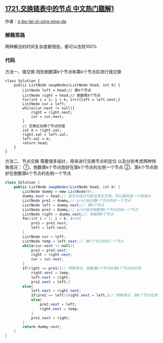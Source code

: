 ## [1721.交换链表中的节点 中文热门题解1](https://leetcode.cn/problems/swapping-nodes-in-a-linked-list/solutions/100000/java-zhi-jiao-huan-he-jie-dian-jiao-huan-dmbm)

作者：[ji-bo-lai-zi-xing-xing-de](https://leetcode.cn/u/ji-bo-lai-zi-xing-xing-de)

### 解题思路
两种解法的时间复杂度都很低，都可以击败100%

### 代码
方法一、值交换
找到倒数第k个节点和第k个节点后进行值交换
```
class Solution {
    public ListNode swapNodes(ListNode head, int k) {
        ListNode left = head;// 第k个节点
        ListNode right = head;// 倒数第k个节点
        for(int i = 1; i < k; i++){left = left.next;}
        ListNode cur = left;
        while(cur.next != null){
            right = right.next;
            cur = cur.next;
        }
        // 交换左右两个节点的值
        int m = right.val;
        right.val = left.val;
        left.val = m;
        return head;
    }
}
```
方法二、节点交换
需要很多指针，用来进行交换节点的定位
以及分别考虑两种特殊情况：
①、倒数第k个节点刚好在第k个节点的左侧一个节点
②、第k个节点刚好在倒数第k个节点的右侧一个节点
```java
class Solution {
    public ListNode swapNodes(ListNode head, int k) {
        ListNode dummy = new ListNode(0);
        dummy.next = head;// 因为头结点可能会发生交换，所以要构造一个哑结点
        ListNode pre1 = dummy;// pre1指向第k个节点的前一个节点
        ListNode left = dummy.next;// 第k个节点
        ListNode pre2 = dummy;// pre2指向倒数第k个节点的前一个节点
        ListNode right = dummy.next;// 倒数第k个节点
        for(int i = 1; i < k; i++){
            pre1 = pre1.next;
            left = left.next;
        }
        ListNode cur = left;
        ListNode temp = left.next;// 第k个节点的后一个节点
        while(cur.next != null){
            pre2 = pre2.next;
            right = right.next;
            cur = cur.next;
        }
        if(right == pre1){// 特殊情况，倒数第k个节点在第k个节点的左侧
            right.next = temp;
            left.next = right;
            pre2.next = left;}
        else{
            left.next = right.next;
            if(pre2 == left){right.next = left;}// 特殊情况，第k个节点在倒数第k个节点的左侧
            else{
                pre2.next = left;
                right.next = temp;
            }
            pre1.next = right;
        }
        return dummy.next;
    }
}
```